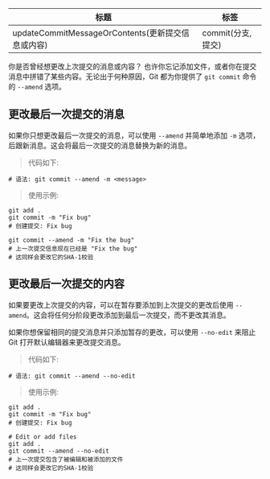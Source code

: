 | 标题                                              | 标签              |
| ------------------------------------------------- | ----------------- |
| updateCommitMessageOrContents(更新提交信息或内容) | commit(分支,提交) |

你是否曾经想更改上次提交的消息或内容？ 也许你忘记添加文件，或者你在提交消息中拼错了某些内容。无论出于何种原因，Git 都为你提供了 `git commit` 命令的 `--amend` 选项。

## 更改最后一次提交的消息

如果你只想更改最后一次提交的消息，可以使用 `--amend` 并简单地添加 `-m` 选项，后跟新消息。这会将最后一次提交的消息替换为新的消息。

> 代码如下:

```shell
# 语法: git commit --amend -m <message>
```

> 使用示例:

```shell
git add .
git commit -m "Fix bug"
# 创建提交: Fix bug

git commit --amend -m "Fix the bug"
# 上一次提交信息现在已经是 "Fix the bug"
# 这同样会更改它的SHA-1校验
```

## 更改最后一次提交的内容

如果要更改上次提交的内容，可以在暂存要添加到上次提交的更改后使用 `--amend`。这会将任何分阶段更改添加到最后一次提交，而不更改其消息。

如果你想保留相同的提交消息并只添加暂存的更改，可以使用 `--no-edit` 来阻止 Git 打开默认编辑器来更改提交消息。

> 代码如下:

```shell
# 语法: git commit --amend --no-edit
```

> 使用示例:

```shell
git add .
git commit -m "Fix bug"
# 创建提交: Fix bug

# Edit or add files
git add .
git commit --amend --no-edit
# 上一次提交包含了被编辑和被添加的文件
# 这同样会更改它的SHA-1校验
```
